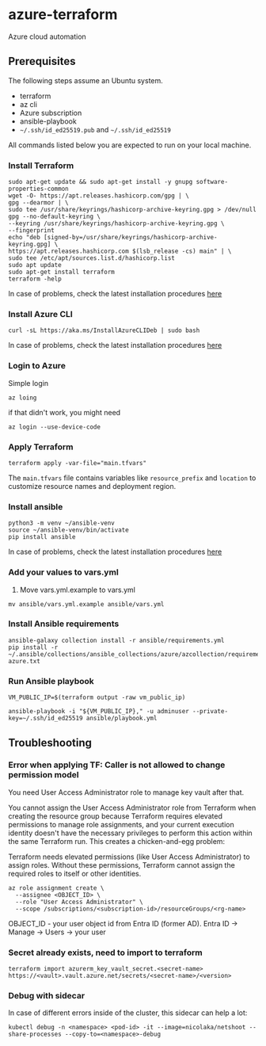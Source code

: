 # azure-terraform
Azure cloud automation

## Prerequisites

The following steps assume an Ubuntu system.

* terraform
* az cli
* Azure subscription
* ansible-playbook
* `~/.ssh/id_ed25519.pub` and `~/.ssh/id_ed25519`

All commands listed below you are expected to run on your local machine.

### Install Terraform

```
sudo apt-get update && sudo apt-get install -y gnupg software-properties-common
wget -O- https://apt.releases.hashicorp.com/gpg | \
gpg --dearmor | \
sudo tee /usr/share/keyrings/hashicorp-archive-keyring.gpg > /dev/null
gpg --no-default-keyring \
--keyring /usr/share/keyrings/hashicorp-archive-keyring.gpg \
--fingerprint
echo "deb [signed-by=/usr/share/keyrings/hashicorp-archive-keyring.gpg] \
https://apt.releases.hashicorp.com $(lsb_release -cs) main" | \
sudo tee /etc/apt/sources.list.d/hashicorp.list
sudo apt update
sudo apt-get install terraform
terraform -help
```

In case of problems, check the latest installation procedures [here](https://developer.hashicorp.com/terraform/tutorials/aws-get-started/install-cli)

### Install Azure CLI

```
curl -sL https://aka.ms/InstallAzureCLIDeb | sudo bash
```

In case of problems, check the latest installation procedures [here](https://learn.microsoft.com/en-us/cli/azure/install-azure-cli-linux)

### Login to Azure

Simple login

```
az loing
```

if that didn't work, you might need 

```
az login --use-device-code
```


### Apply Terraform

```
terraform apply -var-file="main.tfvars"
```

The `main.tfvars` file contains variables like `resource_prefix` and
`location` to customize resource names and deployment region.

### Install ansible

```
python3 -m venv ~/ansible-venv
source ~/ansible-venv/bin/activate
pip install ansible
```

In case of problems, check the latest installation procedures [here](https://docs.ansible.com/ansible/latest/installation_guide/installation_distros.html#installing-ansible-on-ubuntu)

### Add your values to vars.yml

1. Move vars.yml.example to vars.yml

`mv ansible/vars.yml.example ansible/vars.yml`

### Install Ansible requirements

```
ansible-galaxy collection install -r ansible/requirements.yml
pip install -r ~/.ansible/collections/ansible_collections/azure/azcollection/requirements-azure.txt
```

### Run Ansible playbook

```
VM_PUBLIC_IP=$(terraform output -raw vm_public_ip)

ansible-playbook -i "${VM_PUBLIC_IP}," -u adminuser --private-key=~/.ssh/id_ed25519 ansible/playbook.yml
```

## Troubleshooting

### Error when applying TF: Caller is not allowed to change permission model

You need User Access Administrator role to manage key vault after that.

You cannot assign the User Access Administrator role from Terraform when creating the resource group because Terraform requires elevated permissions to manage role assignments, and your current execution identity doesn't have the necessary privileges to perform this action within the same Terraform run. This creates a chicken-and-egg problem:

Terraform needs elevated permissions (like User Access Administrator) to assign roles.
Without these permissions, Terraform cannot assign the required roles to itself or other identities.

```
az role assignment create \
  --assignee <OBJECT_ID> \
  --role "User Access Administrator" \
  --scope /subscriptions/<subscription-id>/resourceGroups/<rg-name>
```

OBJECT_ID - your user object id from Entra ID (former AD). Entra ID -> Manage -> Users -> your user

### Secret already exists, need to import to terraform

```
terraform import azurerm_key_vault_secret.<secret-name> https://<vault>.vault.azure.net/secrets/<secret-name>/<version>
```

### Debug with sidecar

In case of different errors inside of the cluster, this sidecar can help a lot:

```
kubectl debug -n <namespace> <pod-id> -it --image=nicolaka/netshoot --share-processes --copy-to=<namespace>-debug
```
